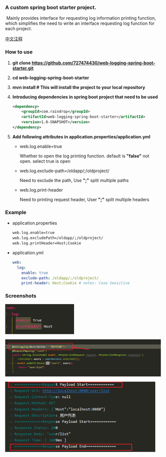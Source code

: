 ### A custom spring boot starter project.

​    Mainly provides interface for requesting log information printing function, which simplifies the need to write an interface requesting log function for each project.

[中文注释](https://github.com/727474430/web-logging-spring-boot-starter/blob/master/README_CN.md) 



### How to use

1. **git clone https://github.com/727474430/web-logging-spring-boot-starter.git**

2. **cd web-logging-spring-boot-starter**

3. **mvn install      # This will install the project to your local repository**

4. **Introducing dependencies in spring boot project that need to be used**

   ```xml
   <dependency>
       <groupId>com.raindrop</groupId>
       <artifactId>web-logging-spring-boot-starter</artifactId>
       <version>1.0-SNAPSHOT</version>
   </dependency>
   ```

5. **Add following attributes in application.properties/application.yml**

   * web.log.enable=true

     Whether to open the log printing function. default is **"false"** not open. select true is open

   * web.log.exclude-path=/oldapp/;/oldproject/

     Need to exclude the path, Use **";"** split multiple paths

   * web.log.print-header

     Need to printing request header, User **";"** split multiple headers



### Example

* application.properties

  ```xml
  web.log.enable=true
  web.log.excludePath=/oldapp/;/oldproject/
  web.log.printHeader=Host;Cookie
  ```

* application.yml

  ```yaml
  web:
    log:
      enable: true
      exclude-path: /oldapp/;/oldproject/
      print-header: Host;Cookie # notes: Case Sensitive
  ```





### Screenshots

![](src/main/resources/img/properties.png)

![](src/main/resources/img/anno.png)

![](src/main/resources/img/controller.png)